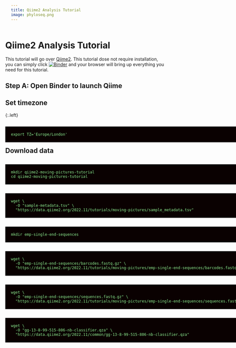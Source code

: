 ```yaml
---
title: Qiime2 Analysis Tutorial
image: phyloseq.png
---
```


# Qiime2 Analysis Tutorial

This tutorial will go over [Qiime2](https://qiime2.org/). This tutorial dose not require installation, you can simply click [![Binder](http://mybinder.org/badge_logo.svg)](https://mybinder.org/v2/gh/NatPombubpa/Qiime2_2022.8_binder/master) and your browser will bring up everything you need for this tutorial. 

<style>
pre {
  font-family: Consolas,"courier new";
  width: 1188px;
  color: lightgreen;
  float: left;
  background-color: #0a0101;
  padding: 18px;
  font-size: 100%;
}
</style>

## Step A: Open Binder to launch Qiime

## Set timezone

{:.left}
```
export TZ='Europe/London'
```


## Download data

```
mkdir qiime2-moving-pictures-tutorial
cd qiime2-moving-pictures-tutorial
```

```
wget \
  -O "sample-metadata.tsv" \
  "https://data.qiime2.org/2022.11/tutorials/moving-pictures/sample_metadata.tsv"
```

```
mkdir emp-single-end-sequences
```

```
wget \
  -O "emp-single-end-sequences/barcodes.fastq.gz" \
  "https://data.qiime2.org/2022.11/tutorials/moving-pictures/emp-single-end-sequences/barcodes.fastq.gz"
```

```
wget \
  -O "emp-single-end-sequences/sequences.fastq.gz" \
  "https://data.qiime2.org/2022.11/tutorials/moving-pictures/emp-single-end-sequences/sequences.fastq.gz"
```

```
wget \
  -O "gg-13-8-99-515-806-nb-classifier.qza" \
  "https://data.qiime2.org/2022.11/common/gg-13-8-99-515-806-nb-classifier.qza"
```
